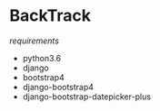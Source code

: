# BackTrack
*requirements*  

- python3.6  
- django  
- bootstrap4  
- django-bootstrap4  
- django-bootstrap-datepicker-plus  
